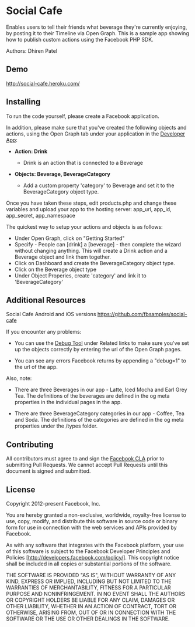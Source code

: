 # Social Cafe

Enables users to tell their friends what beverage they're currently enjoying, by posting it to their Timeline via Open Graph. This is a sample app showing how to publish custom actions using the Facebook PHP SDK.

Authors: Dhiren Patel

## Demo

http://social-cafe.heroku.com/

## Installing

To run the code yourself, please create a Facebook application.

In addition, please make sure that you've created the following objects and actions, using the Open Graph tab under your application in the [Developer App](https://developers.facebook.com/apps):

 * **Action: Drink**
    * Drink is an action that is connected to a Beverage

 * **Objects: Beverage, BeverageCategory**
   * Add a custom property 'category' to Beverage and set it to the BeverageCategory object type.

Once you have taken these steps, edit products.php and change these variables and upload your app to the hosting server: app_url, app_id, app_secret, app_namespace

The quickest way to setup your actions and objects is as follows:
   * Under Open Graph, click on "Getting Started"
   * Specify - People can [drink] a [beverage] - then complete the wizard without changing anything. This will create a Drink action and a Beverage object and link them together.
   * Click on Dashboard and create the BeverageCategory object type.
   * Click on the Beverage object type
   * Under Object Properies, create 'category' and link it to 'BeverageCategory'

## Additional Resources

Social Cafe Android and iOS versions https://github.com/fbsamples/social-cafe

If you encounter any problems:

 * You can use the [Debug Tool](http://developers.facebook.com/tools/debug) under Related links to make sure you've set up the objects correctly by entering the url of the Open Graph pages.

 * You can see any errors Facebook returns by appending a "debug=1" to the url of the app.

 Also, note:

  * There are three Beverages in our app - Latte, Iced Mocha and Earl Grey Tea. The definitions of the beverages are defined in the og meta properties in the individual pages in the app.

 * There are three BeverageCategory categories in our app - Coffee, Tea and Soda. The definitions of the categories are defined in the og meta properties under the /types folder.

## Contributing

All contributors must agree to and sign the [Facebook CLA](https://developers.facebook.com/opensource/cla) prior to submitting Pull Requests. We cannot accept Pull Requests until this document is signed and submitted.

## License

Copyright 2012-present Facebook, Inc.

You are hereby granted a non-exclusive, worldwide, royalty-free license to use, copy, modify, and distribute this software in source code or binary form for use in connection with the web services and APIs provided by Facebook.

As with any software that integrates with the Facebook platform, your use of this software is subject to the Facebook Developer Principles and Policies [http://developers.facebook.com/policy/]. This copyright notice shall be included in all copies or substantial portions of the software.

THE SOFTWARE IS PROVIDED "AS IS", WITHOUT WARRANTY OF ANY KIND, EXPRESS OR IMPLIED, INCLUDING BUT NOT LIMITED TO THE WARRANTIES OF MERCHANTABILITY, FITNESS FOR A PARTICULAR PURPOSE AND NONINFRINGEMENT. IN NO EVENT SHALL THE AUTHORS OR COPYRIGHT HOLDERS BE LIABLE FOR ANY CLAIM, DAMAGES OR OTHER LIABILITY, WHETHER IN AN ACTION OF CONTRACT, TORT OR OTHERWISE, ARISING FROM, OUT OF OR IN CONNECTION WITH THE SOFTWARE OR THE USE OR OTHER DEALINGS IN THE SOFTWARE.
